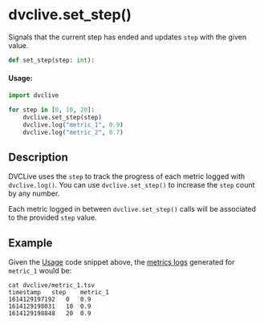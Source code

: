 # dvclive.set_step()

Signals that the current step has ended and updates `step` with the given value.

```py
def set_step(step: int):
```

#### Usage:

```py
import dvclive

for step in [0, 10, 20]:
    dvclive.set_step(step)
    dvclive.log("metric_1", 0.9)
    dvclive.log("metric_2", 0.7)
```

## Description

DVCLive uses the `step` to track the progress of each metric logged with
`dvclive.log()`. You can use `dvclive.set_step()` to increase the `step` count
by any number.

Each metric logged in between `dvclive.set_step()` calls will be associated to
the provided `step` value.

## Example

Given the [Usage](#usage) code snippet above, the
[metrics logs](/doc/dvclive/get-started#metrics-logs) generated for `metric_1`
would be:

```dvc
cat dvclive/metric_1.tsv
timestamp	step	metric_1
1614129197192	0	0.9
1614129198031   10	0.9
1614129198848	20	0.9
```
